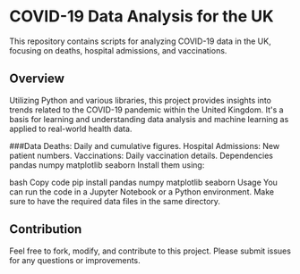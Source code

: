 # COVID-19 Data Analysis for the UK
This repository contains scripts for analyzing COVID-19 data in the UK, focusing on deaths, hospital admissions, and vaccinations.

## Overview
Utilizing Python and various libraries, this project provides insights into trends related to the COVID-19 pandemic within the United Kingdom. It's a basis for learning and understanding data analysis and machine learning as applied to real-world health data.

###Data
Deaths: Daily and cumulative figures.
Hospital Admissions: New patient numbers.
Vaccinations: Daily vaccination details.
Dependencies
pandas
numpy
matplotlib
seaborn
Install them using:

bash
Copy code
pip install pandas numpy matplotlib seaborn
Usage
You can run the code in a Jupyter Notebook or a Python environment. Make sure to have the required data files in the same directory.

## Contribution
Feel free to fork, modify, and contribute to this project. Please submit issues for any questions or improvements.
